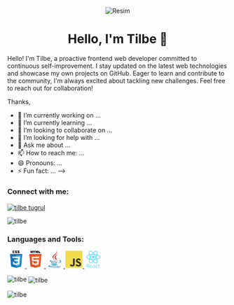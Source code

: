 <p align="center">
  <img src="https://github.com/tilbe/tilbe/assets/125744380/5b6dfabe-6584-4c8e-aff9-742f5623efa7" width="500" height="300" alt="Resim">
</p>


<h1 align="center">Hello, I'm Tilbe 👋</h1>
Hello! I'm Tilbe, a proactive frontend web developer committed to continuous self-improvement. I stay updated on the latest web technologies and showcase my own projects on GitHub. Eager to learn and contribute to the community, I'm always excited about tackling new challenges. Feel free to reach out for collaboration!

Thanks,

- 🔭 I’m currently working on ...
- 🌱 I’m currently learning ...
- 👯 I’m looking to collaborate on ...
- 🤔 I’m looking for help with ...
- 💬 Ask me about ...
- 📫 How to reach me: ...
- 😄 Pronouns: ...
- ⚡ Fun fact: ...
-->

<h3 align="left">Connect with me:</h3>
<p align="left">
<a href= "https://www.linkedin.com/in/tilbe-tugrul-76b0741a9/" target="blank"><img align="center" src="https://raw.githubusercontent.com/rahuldkjain/github-profile-readme-generator/master/src/images/icons/Social/linked-in-alt.svg" alt="tilbe tugrul" height="30" width="40" /></a>
</p>


<p align="left"> <img src="https://komarev.com/ghpvc/?username=tilbe&label=Profile%20views&color=0e75b6&style=flat" alt="tilbe" /> </p>

<h3 align="left">Languages and Tools:</h3>
<p align="left"> <a href="https://www.w3schools.com/css/" target="_blank" rel="noreferrer"> <img src="https://raw.githubusercontent.com/devicons/devicon/master/icons/css3/css3-original-wordmark.svg" alt="css3" width="40" height="40"/> </a> <a href="https://www.w3.org/html/" target="_blank" rel="noreferrer"> <img src="https://raw.githubusercontent.com/devicons/devicon/master/icons/html5/html5-original-wordmark.svg" alt="html5" width="40" height="40"/> </a> <a href="https://www.java.com" target="_blank" rel="noreferrer"> <img src="https://raw.githubusercontent.com/devicons/devicon/master/icons/java/java-original.svg" alt="java" width="40" height="40"/> </a> <a href="https://developer.mozilla.org/en-US/docs/Web/JavaScript" target="_blank" rel="noreferrer"> <img src="https://raw.githubusercontent.com/devicons/devicon/master/icons/javascript/javascript-original.svg" alt="javascript" width="40" height="40"/> </a> <a href="https://reactjs.org/" target="_blank" rel="noreferrer"> <img src="https://raw.githubusercontent.com/devicons/devicon/master/icons/react/react-original-wordmark.svg" alt="react" width="40" height="40"/> </a> </p>

<p><img align="left" src="https://github-readme-stats.vercel.app/api/top-langs?username=tilbe&show_icons=true&locale=en&layout=compact" alt="tilbe" /></p>

<p>&nbsp;<img align="center" src="https://github-readme-stats.vercel.app/api?username=tilbe&show_icons=true&locale=en" alt="tilbe" /></p>

<p><img align="center" src="https://github-readme-streak-stats.herokuapp.com/?user=tilbe&" alt="tilbe" /></p>

